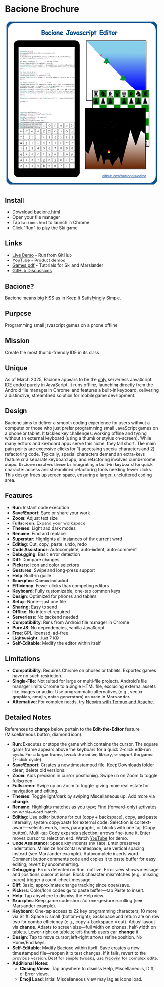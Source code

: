 # Bacione Brochure

[![Info](README.jpg)](bacione.html)

## Install
- Download [bacione.html](https://raw.githubusercontent.com/bacionejs/editor/main/bacione.html)
- Open your file manager
- Tap `bacione.html` to launch in Chrome
- Click "Run" to play the Ski game

## Links
- [Live Demo](https://bacionejs.github.io/editor/bacione.html) - Run from GitHub
- [YouTube](http://www.youtube.com/@bacionejs) - Product demos
- [Games.pdf](Games.pdf) - Tutorials for Ski and Marslander
- [GitHub Discussions](https://github.com/bacionejs/editor/discussions)

## Bacione?
Bacione means big KISS as in Keep It Satisfyingly Simple.

## Purpose
Programming small javascript games on a phone offline

## Mission
Create the most thumb-friendly IDE in its class

## Unique
As of March 2025, Bacione appears to be the [only](//github.com/search?q=javascript+editor+serverless+language%3Ahtml&type=repositories) serverless JavaScript IDE coded purely in JavaScript. It runs offline, launching directly from the Android file manager in Chrome, and features a built-in keyboard, delivering a distinctive, streamlined solution for mobile game development.

## Design
Bacione aims to deliver a smooth coding experience for users without a computer or those who just prefer programming small JavaScript games on a phone or tablet. It tackles key challenges: working offline and typing without an external keyboard (using a thumb or stylus on-screen). While many editors and keyboard apps serve this niche, they fall short. The main pain points are excessive clicks for 1) accessing special characters and 2) refactoring code. Typically, special characters demand an extra-keys feature or a separate keyboard app, and refactoring involves cumbersome steps. Bacione resolves these by integrating a built-in keyboard for quick character access and streamlined refactoring tools needing fewer clicks. This design frees up screen space, ensuring a larger, uncluttered coding area.

## Features
- **Run**: Instant code execution
- **Save/Export**: Save or share your work
- **Zoom**: Adjust text size
- **Fullscreen**: Expand your workspace
- **Themes**: Light and dark modes
- **Rename**: Find and replace
- **Superstar**: Highlights all instances of the current word
- **Editing**: Cut, copy, paste, undo, redo
- **Code Assistance**: Autocomplete, auto-indent, auto-comment
- **Debugging**: Basic error detection
- **Diff**: Compare changes
- **Pickers**: Icon and color selectors
- **Gestures**: Swipe and long-press support
- **Help**: Built-in guide
- **Examples**: Games included
- **Efficiency**: Fewer clicks than competing editors
- **Keyboard**: Fully customizable, one-tap common keys
- **Design**: Optimized for phones and tablets
- **Setup**: None—just one file
- **Sharing**: Easy to send
- **Offline**: No internet required
- **Serverless**: No backend needed
- **Compatibility**: Runs from Android file manager in Chrome
- **Pure JS**: No dependencies, vanilla JavaScript
- **Free**: GPL licensed, ad-free
- **Lightweight**: Just 7 KB
- **Self-Editable**: Modify the editor within itself

## Limitations
- **Compatibility**: Requires Chrome on phones or tablets. Exported games have no such restriction.
- **Single-File**: Not suited for large or multi-file projects. Android’s file manager limits Chrome to a single HTML file, excluding external assets like images or audio. Use programmatic alternatives (e.g., vector graphics, emojis, noise generators) as seen in Marslander.
- **Alternative**: For complex needs, try [Neovim with Termux and Apache](https://github.com/bacionejs/termux).

## Detailed Notes
References to **change** below pertain to the **Edit-the-Editor** feature (Miscellaneous button, diamond icon).

- **Run**: Executes or stops the game which contains the cursor. The square game frame appears above the keyboard for a quick 2-click edit-run cycle. For a larger frame, tweak the editor, library, or export the game (7-click cycle).
- **Save/Export**: Creates a new timestamped file. Keep Downloads folder clean; delete old versions.
- **Zoom**: Aids precision in cursor positioning. Swipe up on Zoom to toggle fullscreen.
- **Fullscreen**: Swipe up on Zoom to toggle, giving more real estate for navigation and editing.
- **Themes**: Toggle light/dark by swiping Miscellaneous up. Add more via **change**.
- **Rename**: Highlights matches as you type; Find (forward-only) activates on whole-word match.
- **Editing**: Use editor buttons for cut (copy + backspace), copy, and paste internally; system copy/paste for external code. Selection is context-aware—selects words, lines, paragraphs, or blocks with one tap (Copy button). Multi-tap Copy expands selection; arrows fine-tune it. Enter moves cursor to selection end. Watch [YouTube](http://www.youtube.com/@bacionejs) for demo.
- **Code Assistance**: Space key indents (no Tab). Enter preserves indentation. Minimize horizontal whitespace; use vertical spacing instead (see Marslander example). Autocomplete inserts word. Comment button comments code and copies it to paste buffer for easy editing; revert by uncommenting.
- **Debugging**: Errors detected on Run, not live. Error view shows message and positions cursor at issue. Block character mismatches (e.g., missing paren) trigger a count-check message.
- **Diff**: Basic, approximate change tracking since open/save.
- **Pickers**: Color/Icon codes go to paste buffer—tap Paste to insert.
- **Help**: Tap anywhere to dismiss the Help view.
- **Examples**: Keep game code short for one-gesture scrolling (see Marslander example).
- **Keyboard**: One-tap access to 22 key programming characters; 10 more via Shift. Space is small (bottom-right); backspace and return are on row two for combo efficiency (e.g., copy + backspace = cut). Adjust layout via **change**. Adapts to screen size—full width on phones, half-width on tablets. Lower-right on tablets; left-thumb users can **change** it.
- **Design**: Tap to move cursor; left-right arrows refine position. No Home/End keys.
- **Self-Editable**: Modify Bacione within itself. Save creates a new timestamped file—reopen it to test changes. If it fails, revert to the previous version. Best for simple tweaks; use [Neovim](https://github.com/bacionejs/termux) for complex edits.
- **Additional Notes**:
  - **Closing Views**: Tap anywhere to dismiss Help, Miscellaneous, Diff, or Error views.
  - **Emoji Load**: Initial Miscellaneous view may lag as icons load.

